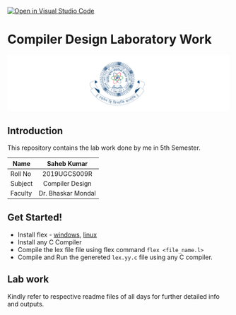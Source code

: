 [![Open in Visual Studio Code](https://classroom.github.com/assets/open-in-vscode-f059dc9a6f8d3a56e377f745f24479a46679e63a5d9fe6f495e02850cd0d8118.svg)](https://classroom.github.com/online_ide?assignment_repo_id=5566842&assignment_repo_type=AssignmentRepo)


# Compiler Design Laboratory Work

 
![iiit ranchi logo](iiitranchilogo.png)

## Introduction

This repository contains the lab work done by me in 5th Semester.

| Name       | Saheb Kumar  |
| ------------- |:-------------:| 
|  Roll No     | 2019UGCS009R |
| Subject      | Compiler Design| 
| Faculty | Dr. Bhaskar Mondal | 



## Get Started!

-   Install flex - [windows](http://gnuwin32.sourceforge.net/packages/flex.htm), [linux](https://www.devmanuals.net/install/ubuntu/ubuntu-12-04-lts-precise-pangolin/install-flex.html)
-   Install any C Compiler
-   Compile the lex file file using flex command `flex <file_name.l>`
-   Compile and Run the genereted `lex.yy.c` file using any C compiler.

## Lab work
Kindly refer to respective readme files of all days for further detailed info and outputs.

